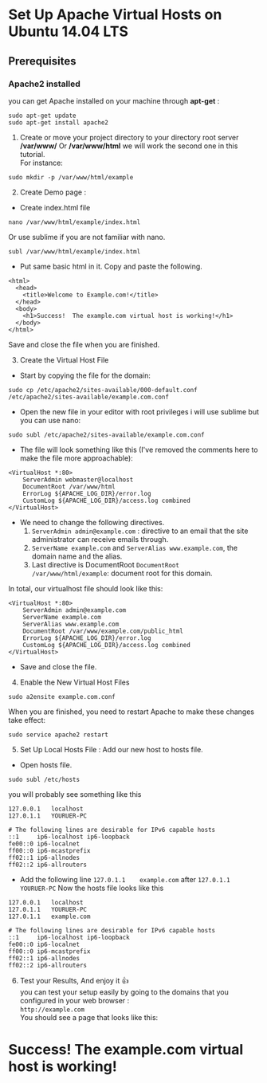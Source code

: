 # Set Up Apache Virtual Hosts on Ubuntu 14.04 LTS

## Prerequisites
### Apache2 installed 
you can get Apache installed on your machine  through **apt-get** :
```
sudo apt-get update
sudo apt-get install apache2
```

1. Create or move your project directory to your directory root server __/var/www/__ Or __/var/www/html__ we will work the second one in this tutorial.  
 For instance: 
 ```
sudo mkdir -p /var/www/html/example
```

2. Create Demo page :
- Create index.html file
```
nano /var/www/html/example/index.html
```
Or use sublime if you are not familiar with nano.
```
subl /var/www/html/example/index.html
```
- Put same basic html in it.
Copy and paste the following.
```
<html>
  <head>
    <title>Welcome to Example.com!</title>
  </head>
  <body>
    <h1>Success!  The example.com virtual host is working!</h1>
  </body>
</html>
```
Save and close the file when you are finished.

3. Create the Virtual Host File
- Start by copying the file for the domain:
```
sudo cp /etc/apache2/sites-available/000-default.conf /etc/apache2/sites-available/example.com.conf
```
- Open the new file in your editor with root privileges i will use sublime but you can use nano:
```
sudo subl /etc/apache2/sites-available/example.com.conf
```
- The file will look something like this (I've removed the comments here to make the file more approachable):
```
<VirtualHost *:80>
    ServerAdmin webmaster@localhost
    DocumentRoot /var/www/html
    ErrorLog ${APACHE_LOG_DIR}/error.log
    CustomLog ${APACHE_LOG_DIR}/access.log combined
</VirtualHost>
```
- We need to change the following directives.
    1. ``ServerAdmin admin@example.com`` : directive to an email that the site administrator can receive emails through.
    2. ``ServerName example.com`` and ``ServerAlias www.example.com``, the domain name and the alias.
    3. Last directive is DocumentRoot ``DocumentRoot /var/www/html/example``: document root for this domain.

In total, our virtualhost file should look like this:
```
<VirtualHost *:80>
    ServerAdmin admin@example.com
    ServerName example.com
    ServerAlias www.example.com
    DocumentRoot /var/www/example.com/public_html
    ErrorLog ${APACHE_LOG_DIR}/error.log
    CustomLog ${APACHE_LOG_DIR}/access.log combined
</VirtualHost>
```
- Save and close the file.

4. Enable the New Virtual Host Files
``` 
sudo a2ensite example.com.conf
```
When you are finished, you need to restart Apache to make these changes take effect:
```
sudo service apache2 restart
```
5. Set Up Local Hosts File : Add our new host to hosts file.
- Open hosts file.
``` 
sudo subl /etc/hosts
```
you will probably see something like this 
```
127.0.0.1	localhost
127.0.1.1	YOURUER-PC

# The following lines are desirable for IPv6 capable hosts
::1     ip6-localhost ip6-loopback
fe00::0 ip6-localnet
ff00::0 ip6-mcastprefix
ff02::1 ip6-allnodes
ff02::2 ip6-allrouters
```
- Add the following line ``127.0.1.1	example.com`` after ``127.0.1.1	YOURUER-PC``
Now the hosts file looks like this 
```
127.0.0.1	localhost
127.0.1.1	YOURUER-PC
127.0.1.1	example.com

# The following lines are desirable for IPv6 capable hosts
::1     ip6-localhost ip6-loopback
fe00::0 ip6-localnet
ff00::0 ip6-mcastprefix
ff02::1 ip6-allnodes
ff02::2 ip6-allrouters
```
6. Test your Results, And enjoy it :+1:  
you can test your setup easily by going to the domains that you configured in your web browser :   
``http://example.com``   
You should see a page that looks like this:

# Success!  The example.com virtual host is working!
